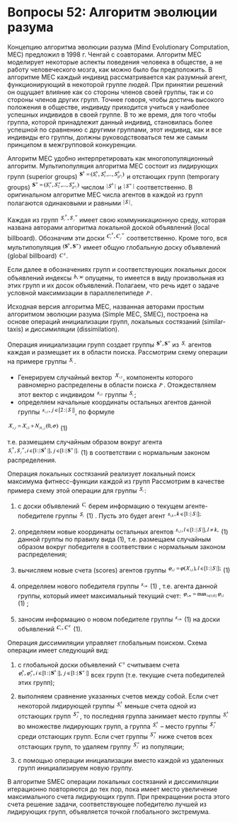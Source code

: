 # Вопросы 52: Алгоритм эволюции разума

Концепцию алгоритма эволюции разума (Mind Evolutionary Computation, MEC) предложил в 1998 г. Ченгай с соавторами. Алгоритм MEC моделирует некоторые аспекты поведения человека в обществе, а не работу человеческого мозга, как можно было бы предположить. В алгоритме MEC каждый индивид рассматривается как разумный агент, функционирующий в некоторой группе людей. При принятии решений он ощущает влияние как со стороны членов своей группы, так и со стороны членов других групп. Точнее говоря, чтобы достичь высокого положения в обществе, индивиду приходится учиться у наиболее успешных индивидов в своей группе. В то же время, для того чтобы группа, которой принадлежит данный индивид, становилась более успешной по сравнению с другими группами, этот индивид, как и все индивиды его группы, должны руководствоваться тем же самым принципом в межгрупповой конкуренции.

Алгоритм MEC удобно интерпретировать как многопопуляционный алгоритм. Мультипопуляция алгоритма MEC состоит из лидирующих групп (superior groups) ![лидирующие группы](../resources/imgs/t52_1.png) и отстающих групп (temporary groups) ![отстающие группы](../resources/imgs/t52_2.png) числом ![число](../resources/imgs/t52_3.png)  и ![число](../resources/imgs/t52_4.png) соответственно. В оригинальном алгоритме MEC числа агентов в каждой из групп полагаются одинаковыми и равными ![число](../resources/imgs/t52_5.png).

Каждая из групп ![число](../resources/imgs/t52_6.png) имеет свою коммуникационную среду, которая названа авторами алгоритма локальной доской объявлений (local billboard). Обозначим эти доски ![число](../resources/imgs/t52_7.png) соответственно. Кроме того, вся мультипопуляция ![число](../resources/imgs/t52_8.png) имеет общую глобальную доску объявлений (global billboard) ![число](../resources/imgs/t52_9.png).

Если далее в обозначениях групп и соответствующих локальных досок объявлений индексы ![число](../resources/imgs/t52_10.png) опущены, то имеется в виду произвольная из этих групп и их досок объявлений. Полагаем, что речь идет о задаче условной максимизации в параллелепипеде ![число](../resources/imgs/t52_28.png).

Исходная версия алгоритма MEC, названная авторами простым алгоритмом эволюции разума (Simple MEC, SMEC), построена на основе операций инициализации групп, локальных состязаний (similar-taxis) и диссимиляции (dissimilation).

Операция инициализации групп создает группы ![число](../resources/imgs/t52_11.png) из ![число](../resources/imgs/t52_12.png) агентов каждая и размещает их в области поиска. Рассмотрим схему операции на примере группы ![число](../resources/imgs/t52_12.png).

* Генерируем случайный вектор ![число](../resources/imgs/t52_13.png), компоненты которого равномерно распределены в области поиска ![число](../resources/imgs/t52_28.png). Отождествляем этот вектор с индивидом ![число](../resources/imgs/t52_29.png) группы ![число](../resources/imgs/t52_12.png);
* определяем начальные координаты остальных агентов данной группы ![число](../resources/imgs/t52_15.png), по формуле

![число](../resources/imgs/t52_16.png) (1)

т.е. размещаем случайным образом вокруг агента ![число](../resources/imgs/t52_17.png) (1)
 в соответствии с нормальным законом распределения.

Операция локальных состязаний реализует локальный поиск максимума фитнесс-функции каждой из групп  Рассмотрим в качестве примера схему этой операции для группы ![число](../resources/imgs/t52_12.png):

1)  с доски объявлений ![число](../resources/imgs/t52_18.png)
 берем информацию о текущем агенте-победителе группы ![число](../resources/imgs/t52_12.png) (1)
. Пусть это будет агент ![число](../resources/imgs/t52_19.png)

2)  определяем новые координаты остальных агентов ![число](../resources/imgs/t52_20.png) (1)
 данной группы по правилу вида (1), т.е. размещаем случайным образом вокруг победителя в соответствии с нормальным законом распределения;

3)  вычисляем новые счета (scores) агентов группы ![число](../resources/imgs/t52_21.png) (1)


4)  определяем нового победителя группы ![число](../resources/imgs/t52_22.png) (1)
, т.е. агента данной группы, который имеет максимальный текущий счет: ![число](../resources/imgs/t52_23.png) (1)
;

5)  заносим информацию о новом победителе группы ![число](../resources/imgs/t52_22.png) (1)
 на доски объявлений ![число](../resources/imgs/t52_24.png) (1).

 Операция диссимиляции управляет глобальным поиском. Схема операции имеет следующий вид:

 1)  с глобальной доски объявлений ![число](../resources/imgs/t52_9.png) считываем счета ![число](../resources/imgs/t52_25.png) всех групп (т.е. текущие счета победителей этих групп);

 2)  выполняем сравнение указанных счетов между собой. Если счет некоторой лидирующей группы ![число](../resources/imgs/t52_26.png) меньше счета одной из отстающих групп ![число](../resources/imgs/t52_27.png), то последняя группа занимает место группы ![число](../resources/imgs/t52_26.png) во множестве лидирующих групп, а группа ![число](../resources/imgs/t52_26.png) – место группы ![число](../resources/imgs/t52_27.png) среди отстающих групп. Если счет группы ![число](../resources/imgs/t52_27.png) ниже счетов всех отстающих групп, то удаляем группу ![число](../resources/imgs/t52_27.png) из популяции;

 3)  с помощью операции инициализации вместо каждой из удаленных групп инициализируем новую группу.

 В алгоритме SMEC операции локальных состязаний и диссимиляции итерационно повторяются до тех пор, пока имеет место увеличение максимального счета лидирующих групп. При прекращении роста этого счета решение задачи, соответствующее победителю лучшей из лидирующих групп, объявляется точкой глобального экстремума.
